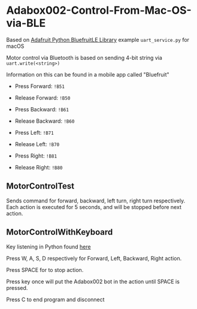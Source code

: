 # Adabox002-Control-From-Mac-OS-via-BLE

Based on [Adafruit Python BluefruitLE Library](https://github.com/adafruit/Adafruit_Python_BluefruitLE) example `uart_service.py` for macOS

Motor control via Bluetooth is based on sending 4-bit string via `uart.write(<string>)`

Information on this can be found in a mobile app called "Bluefruit"

 - Press Forward: `!B51`

 - Release Forward: `!B50`
 
 - Press Backward: `!B61`

 - Release Backward: `!B60`
 
 - Press Left: `!B71`

 - Release Left: `!B70`
 
 - Press Right: `!B81`

 - Release Right: `!B80`
 

## MotorControlTest

Sends command for forward, backward, left turn, right turn respectively. Each action is executed for 5 seconds, and will be stopped before next action.


## MotorControlWithKeyboard

Key listening in Python found [here](https://stackoverflow.com/questions/11918999/key-listeners-in-python)

Press W, A, S, D respectively for Forward, Left, Backward, Right action.

Press SPACE for to stop action.

Press key once will put the Adabox002 bot in the action until SPACE is pressed.

Press C to end program and disconnect


